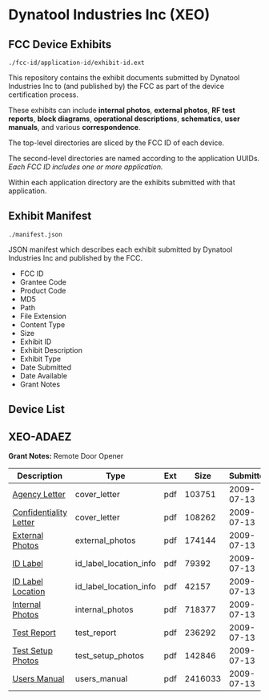 # Dynatool Industries Inc (XEO)
## FCC Device Exhibits

```
./fcc-id/application-id/exhibit-id.ext
```

This repository contains the exhibit documents submitted by Dynatool Industries Inc to (and published by) the FCC as part of the device certification process.

These exhibits can include **internal photos**, **external photos**, **RF test reports**, **block diagrams**, **operational descriptions**, **schematics**, **user manuals**, and various **correspondence**.

The top-level directories are sliced by the FCC ID of each device.

The second-level directories are named according to the application UUIDs. *Each FCC ID includes one or more application.*

Within each application directory are the exhibits submitted with that application. 

## Exhibit Manifest

```
./manifest.json
```

JSON manifest which describes each exhibit submitted by Dynatool Industries Inc and published by the FCC.

- FCC ID
- Grantee Code
- Product Code
- MD5
- Path
- File Extension
- Content Type
- Size
- Exhibit ID
- Exhibit Description
- Exhibit Type
- Date Submitted
- Date Available
- Grant Notes

## Device List
## XEO-ADAEZ
**Grant Notes:** Remote Door Opener

| Description | Type | Ext | Size | Submitted | Available |
| ----------- | ---- | --- | ---- | --------- | --------- |
| [Agency Letter](XEO-ADAEZ/b2eee756ec16b59e524a951fa509be3d/1137353.pdf) | cover_letter | pdf | 103751 | 2009-07-13 | 2009-07-13 |
| [Confidentiality Letter](XEO-ADAEZ/b2eee756ec16b59e524a951fa509be3d/1137354.pdf) | cover_letter | pdf | 108262 | 2009-07-13 | 2009-07-13 |
| [External Photos](XEO-ADAEZ/b2eee756ec16b59e524a951fa509be3d/1137361.pdf) | external_photos | pdf | 174144 | 2009-07-13 | 2009-07-13 |
| [ID Label](XEO-ADAEZ/b2eee756ec16b59e524a951fa509be3d/1137364.pdf) | id_label_location_info | pdf | 79392 | 2009-07-13 | 2009-07-13 |
| [ID Label Location](XEO-ADAEZ/b2eee756ec16b59e524a951fa509be3d/1137365.pdf) | id_label_location_info | pdf | 42157 | 2009-07-13 | 2009-07-13 |
| [Internal Photos](XEO-ADAEZ/b2eee756ec16b59e524a951fa509be3d/1137359.pdf) | internal_photos | pdf | 718377 | 2009-07-13 | 2009-08-26 |
| [Test Report](XEO-ADAEZ/b2eee756ec16b59e524a951fa509be3d/1137362.pdf) | test_report | pdf | 236292 | 2009-07-13 | 2009-07-13 |
| [Test Setup Photos](XEO-ADAEZ/b2eee756ec16b59e524a951fa509be3d/1137363.pdf) | test_setup_photos | pdf | 142846 | 2009-07-13 | 2009-07-13 |
| [Users Manual](XEO-ADAEZ/b2eee756ec16b59e524a951fa509be3d/1137360.pdf) | users_manual | pdf | 2416033 | 2009-07-13 | 2009-07-13 |
